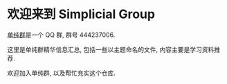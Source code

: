 # 欢迎来到 Simplicial Group

[单纯群](https://ncatlab.org/nlab/show/simplicial+group)是一个 QQ 群, 群号 444237006.

这里是单纯群精华信息汇总, 包括一些以主题命名的文件, 内容主要是学习资料推荐.

欢迎加入单纯群, 以及帮忙充实这个仓库.
